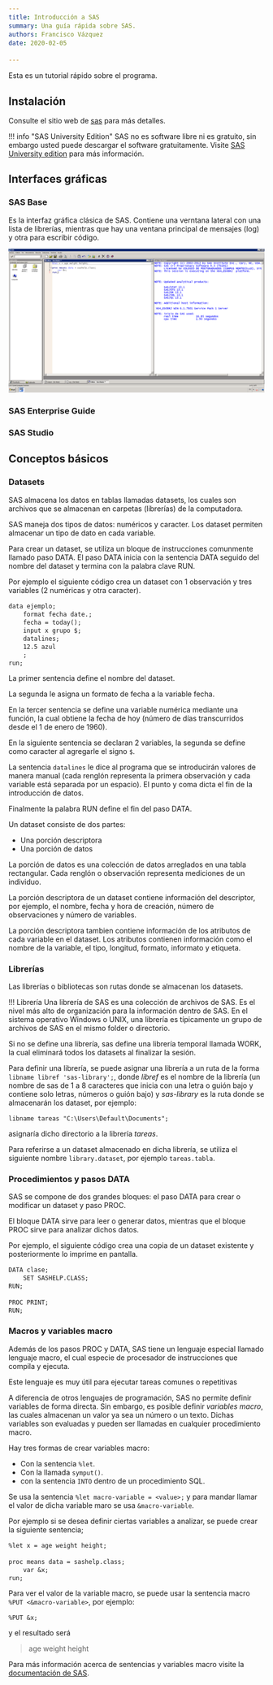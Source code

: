 ```yaml
---
title: Introducción a SAS
summary: Una guía rápida sobre SAS.
authors: Francisco Vázquez
date: 2020-02-05

---
```


Esta es un tutorial rápido sobre el programa.

## Instalación

Consulte el sitio web de [sas](https://www.sas.com) para más detalles.

!!! info "SAS University Edition"
    SAS no es software libre ni es gratuito, sin embargo usted puede descargar el software gratuitamente.
    Visite [SAS University edition](https://www.sas.com/en_us/software/university-edition.html) para más información.

## Interfaces gráficas

### SAS Base

Es la interfaz gráfica clásica de SAS. Contiene una verntana lateral con una lista de librerías, mientras que hay una ventana principal de mensajes (log) y otra para escribir código.

![Screenshot](sasbase.png)

### SAS Enterprise Guide

### SAS Studio

## Conceptos básicos

### Datasets

SAS almacena los datos en tablas llamadas datasets, los cuales son archivos que se almacenan en carpetas (librerías) de la computadora.

SAS maneja dos tipos de datos: numéricos y caracter. Los dataset permiten almacenar un tipo de dato en cada variable.

Para crear un dataset, se utiliza un bloque de instrucciones comunmente llamado paso DATA. El paso DATA inicia con la sentencia DATA seguido del nombre del dataset y termina con la palabra clave RUN.

Por ejemplo el siguiente código crea un dataset con 1 observación y tres variables (2 numéricas y otra caracter).

````sas
data ejemplo;
    format fecha date.;
    fecha = today();
    input x grupo $;
    datalines;
    12.5 azul
    ;
run;
````

La primer sentencia define el nombre del dataset.

La segunda le asigna un formato de fecha a la variable fecha.

En la tercer sentencia se define una variable numérica mediante una función, la cual obtiene la fecha de hoy (número de días transcurridos desde el 1 de enero de 1960).

En la siguiente sentencia se declaran 2 variables, la segunda se define como caracter al agregarle el signo `$`.

La sentencia `datalines` le dice al programa que se introducirán valores de manera manual (cada renglón representa la primera observación y cada variable está separada por un espacio). El punto y coma dicta el fin de la introducción de datos.

Finalmente la palabra RUN define el fin del paso DATA.

Un dataset consiste de dos partes:

- Una porción descriptora
- Una porción de datos

La porción de datos es una colección de datos arreglados en una tabla rectangular. Cada renglón o observación representa mediciones de un individuo.

La porción descriptora de un dataset contiene información del descriptor, por ejemplo, el nombre, fecha y hora de creación, número de observaciones y número de variables.

La porción descriptora tambien contiene información de los atributos de cada variable en el dataset. Los atributos contienen información como el nombre de la variable, el tipo, longitud, formato, informato y etiqueta.

### Librerías

Las librerías o bibliotecas son rutas donde se almacenan los datasets.

!!! Librería
    Una librería de SAS es una colección de archivos de SAS. Es el nivel más alto de organización para la información dentro de SAS.
    En el sistema operativo Windows o UNIX, una librería es típicamente un grupo de archivos de SAS en el mismo folder o directorio.

Si no se define una librería, sas define una librería temporal llamada WORK, la cual eliminará todos los datasets al finalizar la sesión.

Para definir una librería, se puede asignar una librería a un ruta de la forma `libname libref 'sas-library';`, donde _libref_ es el nombre de la librería (un nombre de sas de 1 a 8 caracteres que inicia con una letra o guión bajo y contiene solo letras, números o guión bajo) y _sas-library_ es la ruta donde se almacenarán los dataset, por ejemplo:

````sas
libname tareas "C:\Users\Default\Documents";
````

asignaría dicho directorio a la librería _tareas_.

Para referirse a un dataset almacenado en dicha librería, se utiliza el siguiente nombre `library.dataset`, por ejemplo `tareas.tabla`.

### Procedimientos y pasos DATA

SAS se compone de dos grandes bloques: el paso DATA para crear o modificar un dataset y paso PROC.

El bloque DATA sirve para leer o generar datos, mientras que el bloque PROC sirve para analizar dichos datos.

Por ejemplo, el siguiente código crea una copia de un dataset existente y posteriormente lo imprime en pantalla.

````sas
DATA clase;
    SET SASHELP.CLASS;
RUN;

PROC PRINT;
RUN;
````

### Macros y variables macro

Además de los pasos PROC y DATA, SAS tiene un lenguaje especial llamado lenguaje macro, el cual especie de procesador de instrucciones que compila y ejecuta.

Este lenguaje es muy útil para ejecutar tareas comunes o repetitivas

A diferencia de otros lenguajes de programación, SAS no permite definir variables de forma directa. Sin embargo, es posible definir _variables macro_, las cuales almacenan un valor ya sea un número o un texto. 
Dichas variables son evaluadas y pueden ser llamadas en cualquier procedimiento macro.

Hay tres formas de crear variables macro:

- Con la sentencia `%let`.
- Con la llamada `symput()`.
- con la sentencia `INTO` dentro de un procedimiento SQL.


Se usa la sentencia `%let macro-variable = <value>;` y para mandar llamar el valor de dicha variable maro se usa `&macro-variable`.

Por ejemplo si se desea definir ciertas variables a analizar, se puede crear la siguiente sentencia;

````sas
%let x = age weight height;

proc means data = sashelp.class;
    var &x;
run;
````

Para ver el valor de la variable macro, se puede usar la sentencia macro `%PUT <&macro-variable>`, por ejemplo:

````sas
%PUT &x;
````

y el resultado será

> age weight height

Para más información acerca de sentencias y variables macro visite la [documentación de SAS](https://documentation.sas.com/?cdcId=pgmsascdc&cdcVersion=9.4_3.5&docsetId=mcrolref&docsetTarget=titlepage.htm&locale=es).
